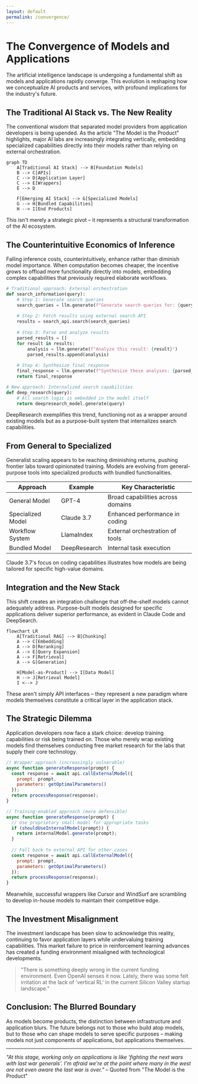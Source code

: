```yaml
---
layout: default
permalink: /convergence/
---
```

# The Convergence of Models and Applications

The artificial intelligence landscape is undergoing a fundamental shift as models and applications rapidly converge. This evolution is reshaping how we conceptualize AI products and services, with profound implications for the industry's future.

## The Traditional AI Stack vs. The New Reality

The conventional wisdom that separated model providers from application developers is being upended. As the article "The Model is the Product" highlights, major AI labs are increasingly integrating vertically, embedding specialized capabilities directly into their models rather than relying on external orchestration.

```mermaid
graph TD
    A[Traditional AI Stack] --> B[Foundation Models]
    B --> C[APIs]
    C --> D[Application Layer]
    C --> E[Wrappers]
    E --> D
    
    F[Emerging AI Stack] --> G[Specialized Models]
    G --> H[Bundled Capabilities]
    H --> I[End Products]
```

This isn't merely a strategic pivot – it represents a structural transformation of the AI ecosystem.

## The Counterintuitive Economics of Inference

Falling inference costs, counterintuitively, enhance rather than diminish model importance. When computation becomes cheaper, the incentive grows to offload more functionality directly into models, embedding complex capabilities that previously required elaborate workflows.

```python
# Traditional approach: External orchestration
def search_information(query):
    # Step 1: Generate search queries
    search_queries = llm.generate(f"Generate search queries for: {query}")
    
    # Step 2: Fetch results using external search API
    results = search_api.search(search_queries)
    
    # Step 3: Parse and analyze results
    parsed_results = []
    for result in results:
        analysis = llm.generate(f"Analyze this result: {result}")
        parsed_results.append(analysis)
    
    # Step 4: Synthesize final response
    final_response = llm.generate(f"Synthesize these analyses: {parsed_results}")
    return final_response

# New approach: Internalized search capabilities
def deep_research(query):
    # All search logic is embedded in the model itself
    return deepresearch_model.generate(query)
```

DeepResearch exemplifies this trend, functioning not as a wrapper around existing models but as a purpose-built system that internalizes search capabilities.

## From General to Specialized

Generalist scaling appears to be reaching diminishing returns, pushing frontier labs toward opinionated training. Models are evolving from general-purpose tools into specialized products with bundled functionalities.

| **Approach** | **Example** | **Key Characteristic** |
|--------------|-------------|------------------------|
| General Model | GPT-4 | Broad capabilities across domains |
| Specialized Model | Claude 3.7 | Enhanced performance in coding |
| Workflow System | LlamaIndex | External orchestration of tools |
| Bundled Model | DeepResearch | Internal task execution |

Claude 3.7's focus on coding capabilities illustrates how models are being tailored for specific high-value domains.

## Integration and the New Stack

This shift creates an integration challenge that off-the-shelf models cannot adequately address. Purpose-built models designed for specific applications deliver superior performance, as evident in Claude Code and DeepSearch.

```mermaid
flowchart LR
    A[Traditional RAG] --> B[Chunking]
    A --> C[Embedding]
    A --> D[Reranking]
    A --> E[Query Expansion]
    A --> F[Retrieval]
    A --> G[Generation]
    
    H[Model-as-Product] --> I[Data Model]
    H --> J[Retrieval Model]
    I <--> J
```

These aren't simply API interfaces – they represent a new paradigm where models themselves constitute a critical layer in the application stack.

## The Strategic Dilemma

Application developers now face a stark choice: develop training capabilities or risk being trained on. Those who merely wrap existing models find themselves conducting free market research for the labs that supply their core technology.

```javascript
// Wrapper approach (increasingly vulnerable)
async function generateResponse(prompt) {
  const response = await api.callExternalModel({
    prompt: prompt,
    parameters: getOptimalParameters()
  });
  return processResponse(response);
}

// Training-enabled approach (more defensible)
async function generateResponse(prompt) {
  // Use proprietary small model for appropriate tasks
  if (shouldUseInternalModel(prompt)) {
    return internalModel.generate(prompt);
  }
  
  // Fall back to external API for other cases
  const response = await api.callExternalModel({
    prompt: prompt,
    parameters: getOptimalParameters()
  });
  return processResponse(response);
}
```

Meanwhile, successful wrappers like Cursor and WindSurf are scrambling to develop in-house models to maintain their competitive edge.

## The Investment Misalignment

The investment landscape has been slow to acknowledge this reality, continuing to favor application layers while undervaluing training capabilities. This market failure to price in reinforcement learning advances has created a funding environment misaligned with technological developments.

> "There is something deeply wrong in the current funding environment. Even OpenAI senses it now. Lately, there was some felt irritation at the lack of 'vertical RL' in the current Silicon Valley startup landscape."

## Conclusion: The Blurred Boundary

As models become products, the distinction between infrastructure and application blurs. The future belongs not to those who build atop models, but to those who can shape models to serve specific purposes – making models not just components of applications, but applications themselves.

---

*"At this stage, working only on applications is like 'fighting the next wars with last war generals'. I'm afraid we're at the point where many in the west are not even aware the last war is over."* – Quoted from "The Model is the Product"
